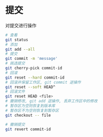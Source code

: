 <!--
 * @Author: SilvesterChiao
 * @Date: 2020-04-07 16:25:23
 * @LastEditors: SilvesterChiao
 * @LastEditTime: 2020-06-28 10:17:58
 -->
# 提交

对提交进行操作

```bash
# 查看
git status
# 添加
git add --all
# 提交
git commit -m 'message'
# 挑选提交
git cherry-pick commit-id
# 回滚
git reset --hard commit-id
# 回滚并保留工作区, git commit 逆操作
git reset --soft HEAD^
# 回滚文件
git reset HEAD <file>
# 撤销修改, git add 逆操作, 丢弃工作区中的修改
# 暂存区为空则恢复到版本库
# 暂存区不为空则恢复到暂存区
git checkout -- file

# 撤销提交
git revert commit-id
```
